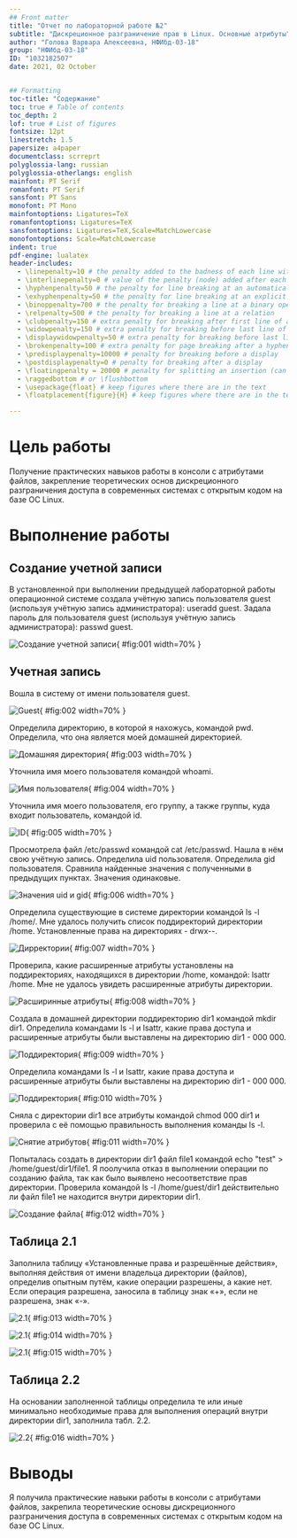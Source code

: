 ```yaml
---
## Front matter
title: "Отчет по лабораторной работе №2"
subtitle: "Дискреционное разграничение прав в Linux. Основные атрибуты"
author: "Голова Варвара Алексеевна, НФИбд-03-18"
group: "НФИбд-03-18"
ID: "1032182507"
date: 2021, 02 October


## Formatting
toc-title: "Содержание"
toc: true # Table of contents
toc_depth: 2
lof: true # List of figures
fontsize: 12pt
linestretch: 1.5
papersize: a4paper
documentclass: scrreprt
polyglossia-lang: russian
polyglossia-otherlangs: english
mainfont: PT Serif
romanfont: PT Serif
sansfont: PT Sans
monofont: PT Mono
mainfontoptions: Ligatures=TeX
romanfontoptions: Ligatures=TeX
sansfontoptions: Ligatures=TeX,Scale=MatchLowercase
monofontoptions: Scale=MatchLowercase
indent: true
pdf-engine: lualatex
header-includes:
  - \linepenalty=10 # the penalty added to the badness of each line within a paragraph (no associated penalty node) Increasing the value makes tex try to have fewer lines in the paragraph.
  - \interlinepenalty=0 # value of the penalty (node) added after each line of a paragraph.
  - \hyphenpenalty=50 # the penalty for line breaking at an automatically inserted hyphen
  - \exhyphenpenalty=50 # the penalty for line breaking at an explicit hyphen
  - \binoppenalty=700 # the penalty for breaking a line at a binary operator
  - \relpenalty=500 # the penalty for breaking a line at a relation
  - \clubpenalty=150 # extra penalty for breaking after first line of a paragraph
  - \widowpenalty=150 # extra penalty for breaking before last line of a paragraph
  - \displaywidowpenalty=50 # extra penalty for breaking before last line before a display math
  - \brokenpenalty=100 # extra penalty for page breaking after a hyphenated line
  - \predisplaypenalty=10000 # penalty for breaking before a display
  - \postdisplaypenalty=0 # penalty for breaking after a display
  - \floatingpenalty = 20000 # penalty for splitting an insertion (can only be split footnote in standard LaTeX)
  - \raggedbottom # or \flushbottom
  - \usepackage{float} # keep figures where there are in the text
  - \floatplacement{figure}{H} # keep figures where there are in the text

---
```


# Цель работы

Получение практических навыков работы в консоли с атрибутами файлов, закрепление теоретических основ дискреционного разграничения доступа в современных системах с открытым кодом на базе ОС Linux.

# Выполнение работы

## Создание учетной записи

В установленной при выполнении предыдущей лабораторной работы операционной системе создала учётную запись пользователя guest (используя учётную запись администратора): useradd guest. Задала пароль для пользователя guest (используя учётную запись администратора): passwd guest.

![Создание учетной записи](images/lab2_1.png){ #fig:001 width=70% }

## Учетная запись

Вошла в систему от имени пользователя guest.

![Guest](images/lab2_2.png){ #fig:002 width=70% }

Определила директорию, в которой я нахожусь, командой pwd. Определила, что она является моей домашней директорией.

![Домашняя директория](images/lab2_3.png){ #fig:003 width=70% }

Уточнила имя моего пользователя командой whoami.

![Имя пользователя](images/lab2_4.png){ #fig:004 width=70% }

Уточнила имя моего пользователя, его группу, а также группы, куда входит пользователь, командой id.

![ID](images/lab2_5.png){ #fig:005 width=70% }

Просмотрела файл /etc/passwd командой cat /etc/passwd. Нашла в нём свою учётную запись. Определила uid пользователя. Определила gid пользователя. Сравнила найденные значения с полученными в предыдущих пунктах. Значения одинаковые.

![Значения uid и gid](images/lab2_6.png){ #fig:006 width=70% }

Определила существующие в системе директории командой ls -l /home/. Мне удалось получить список поддиректорий директории /home. Установленные права на директориях - drwx--.

![Дирректории](images/lab2_8.png){ #fig:007 width=70% }

Проверила, какие расширенные атрибуты установлены на поддиректориях, находящихся в директории /home, командой: lsattr /home. Мне не удалось увидеть расширенные атрибуты директории.

![Расширинные атрибуты](images/lab2_9.png){ #fig:008 width=70% }

Создала в домашней директории поддиректорию dir1 командой mkdir dir1. Определила командами ls -l и lsattr, какие права доступа и расширенные атрибуты были выставлены на директорию dir1 - 000 000.

![Поддиректория](images/lab2_10.png){ #fig:009 width=70% }

Определила командами ls -l и lsattr, какие права доступа и расширенные атрибуты были выставлены на директорию dir1 - 000 000.

![Поддиректория](images/lab2_11.png){ #fig:010 width=70% }

Сняла с директории dir1 все атрибуты командой chmod 000 dir1 и проверила с её помощью правильность выполнения команды ls -l.

![Снятие атрибутов](images/lab2_12.png){ #fig:011 width=70% }

Попыталась создать в директории dir1 файл file1 командой echo "test" > /home/guest/dir1/file1. Я поолучила отказ в выполнении операции по созданию файла, так как было выявлено несоответствие прав директории. Проверила командой ls -l /home/guest/dir1 действительно ли файл file1 не находится внутри директории dir1.

![Создание файла](images/lab2_14.png){ #fig:012 width=70% }

## Таблица 2.1

Заполнила таблицу «Установленные права и разрешённые действия», выполняя действия от имени владельца директории (файлов), определив опытным путём, какие операции разрешены, а какие нет. Если операция разрешена, заносила в таблицу знак «+», если не разрешена, знак «-».

![2.1](images/lab2_15.png){ #fig:013 width=70% }

![2.1](images/lab2_16.png){ #fig:014 width=70% }

![2.1](images/lab2_17.png){ #fig:015 width=70% }

## Таблица 2.2

На основании заполненной таблицы определила те или иные минимально необходимые права для выполнения операций внутри директории
dir1, заполнила табл. 2.2.

![2.2](images/lab2_18.png){ #fig:016 width=70% }

# Выводы

Я получила практические навыки работы в консоли с атрибутами файлов, закрепила теоретические основы дискреционного разграничения доступа в современных системах с открытым кодом на базе ОС Linux.
